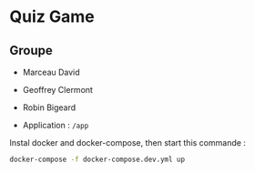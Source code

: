 # Quiz Game

## Groupe

- Marceau David
- Geoffrey Clermont
- Robin Bigeard

- Application : `/app`

Instal docker and docker-compose,
then start this commande :
```bash
docker-compose -f docker-compose.dev.yml up
```